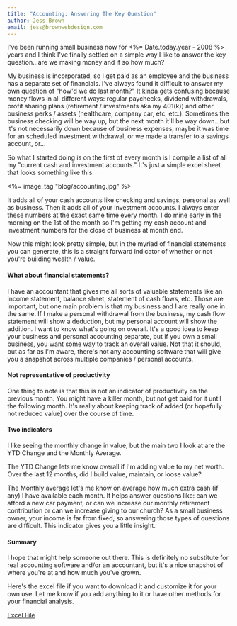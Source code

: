 ```yaml
---
title: "Accounting: Answering The Key Question"
author: Jess Brown
email: jess@brownwebdesign.com
---
```


I've been running small business now for <%= Date.today.year - 2008 %>
years and I think I've finally settled on a simple way I like to answer
the key question...are we making money and if so how much?

My business is incorporated, so I get paid as an employee and the
business has a separate set of financials. I've always found it
difficult to answer my own question of "how'd we do last month?" It kinda
gets confusing because money flows in all different ways: regular
paychecks, dividend withdrawals, profit sharing plans (retirement /
investments aka my 401(k)) and other business perks / assets
(healthcare, company car, etc, etc.). Sometimes the business checking
will be way up, but the next month it'll be way down...but it's not
necessarily down because of business expenses, maybe it was time for an
scheduled investment withdrawal, or we made a transfer to a savings
account, or...

So what I started doing is on the first of every month is I compile a
list of all my "current cash and investment accounts." It's just a
simple excel sheet that looks something like this:

<%= image_tag "blog/accounting.jpg" %>

It adds all of your cash accounts like checking and savings, personal as
well as business. Then it adds all of your investment accounts. I
always enter these numbers at the exact same time every month. I do mine
early in the morning on the 1st of the month so I'm getting my cash
account and investment numbers for the close of business at month end.

Now this might look pretty simple, but in the myriad of financial
statements you can generate, this is a straight forward indicator of
whether or not you're building wealth / value. 

#### What about financial statements?

I have an accountant that gives me all sorts of valuable statements like
an income statement, balance sheet, statement of cash flows, etc. Those
are important, but one main problem is that my business and I are really
one in the same.  If I make a personal withdrawal from the business, my
cash flow statement will show a deduction, but my personal account will
show the addition. I want to know what's going on overall. It's a good
idea to keep your business and personal accounting separate, but if you
own a small business, you want some way to track an overall value. Not
that it should, but as far as I'm aware, there's not any accounting
software that will give you a snapshot across multiple companies /
personal accounts.

#### Not representative of productivity

One thing to note is that this is not an indicator of productivity on
the previous month. You might have a killer month, but not get paid for
it until the following month. It's really about keeping track of added
(or hopefully not reduced value) over the course of time. 

#### Two indicators

I like seeing the monthly change in value, but the main two I look at
are the YTD Change and the Monthly Average. 

The YTD Change lets me know overall if I'm adding value to my net worth.
Over the last 12 months, did I build value, maintain, or loose value?

The Monthly average let's me know on average how much extra cash (if
any) I have available each month. It helps answer questions like: can we
afford a new car payment, or can we increase our monthly retirement
contribution or can we increase giving to our church? As a small
business owner, your income is far from fixed, so answering those types
of questions are difficult. This indicator gives you a little insight. 

#### Summary

I hope that might help someone out there. This is definitely no
substitute for real accounting software and/or an accountant, but it's a
nice snapshot of where you're at and how much you've grown. 

Here's the excel file if you want to download it and customize it for
your own use. Let me know if you add anything to it or have other
methods for your financial analysis. 

[Excel File](http://brownwebdesign.s3.amazonaws.com/files/NetValue.xlsx)
